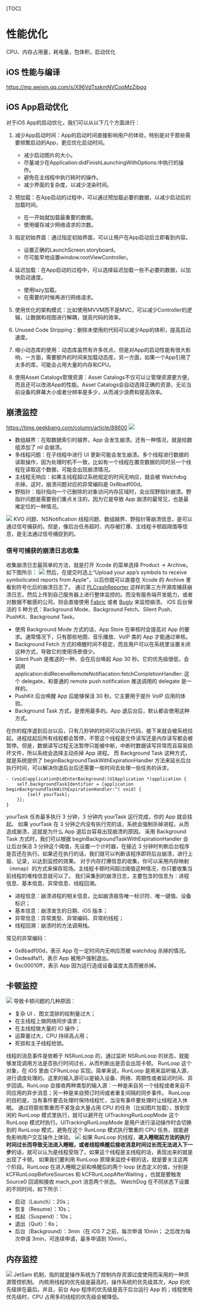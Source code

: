 [TOC]
# 性能优化
CPU、内存占用量，耗电量，包体积，启动优化
## iOS 性能与编译
https://mp.weixin.qq.com/s/X96VdTsskmNVCoqMzZjbgg
## iOS App启动优化
对于iOS App的启动优化，我们可以从以下几个方面进行：

1. 减少App启动时间：App的启动时间直接影响用户的体验，特别是对于那些需要频繁启动的App，更应优化启动时间。
   - 减少启动图片的大小。
   - 尽量减少在Application:didFinishLaunchingWithOptions:中执行的操作。
   - 避免在主线程中执行耗时的操作。
   - 减少界面的复杂度，以减少渲染时间。

2. 预加载：在App启动的过程中，可以通过预加载必要的数据，以减少启动后的加载时间。
   - 在一开始就加载最重要的数据。
   - 使用缓存减少网络请求的次数。

3. 指定初始界面：通过指定初始界面，可以让用户在App启动后立即看到内容。
   - 设置正确的LaunchScreen.storyboard。
   - 尽可能早地设置window.rootViewController。

4. 延迟加载：在App启动的过程中，可以选择延迟加载一些不必要的数据，以加快启动速度。
   - 使用lazy加载。
   - 在需要的时候再进行网络请求。

5. 使用优化的架构模式：比如使用MVVM而不是MVC，可以减少Controller的逻辑，让数据和视图进行解耦，提高代码的效率。

6. Unused Code Stripping：删除未使用的代码可以减少App的体积，提高启动速度。

7. 缩小动态库的使用：动态库虽然有许多优点，但是对App的启动性能有很大影响，一方面，需要额外的时间来加载动态库，另一方面，如果一个App引用了太多的库，可能会占用大量的内存和CPU。

8. 使用Asset Catalogs管理资源：Asset Catalogs不仅可以让管理资源更方便，而且还可以改进App的性能。Asset Catalogs会自动选择正确的资源，无论当前设备的屏幕大小或者分辨率是多少，从而减少浪费和提高效率。
## 崩溃监控
https://time.geekbang.com/column/article/88600
![](assets/17028694454386.jpg)
* 数组越界：在取数据索引时越界，App 会发生崩溃。还有一种情况，就是给数组添加了 nil 会崩溃。
* 多线程问题：在子线程中进行 UI 更新可能会发生崩溃。多个线程进行数据的读取操作，因为处理时机不一致，比如有一个线程在置空数据的同时另一个线程在读取这个数据，可能会出现崩溃情况。
* 主线程无响应：如果主线程超过系统规定的时间无响应，就会被 Watchdog 杀掉。这时，崩溃问题对应的异常编码是 0x8badf00d。
* 野指针：指针指向一个已删除的对象访问内存区域时，会出现野指针崩溃。野指针问题是需要我们重点关注的，因为它是导致 App 崩溃的最常见，也是最难定位的一种情况。

![](assets/17028698044843.jpg)
KVO 问题、NSNotification 线程问题、数组越界、野指针等崩溃信息，是可以通过信号捕获的。但是，像后台任务超时、内存被打爆、主线程卡顿超阈值等信息，是无法通过信号捕捉到的。
### 信号可捕获的崩溃日志收集
收集崩溃日志最简单的方法，就是打开 Xcode 的菜单选择 Product -> Archive。如下图所示：
![](assets/17028699348801.jpg)
然后，在提交时选上“Upload your app’s symbols to receive symbolicated reports from Apple”，以后你就可以直接在 Xcode 的 Archive 里看到符号化后的崩溃日志了。
通过 [PLCrashReporter](https://github.com/microsoft/plcrashreporter) 这样的第三方开源库捕获崩溃日志，然后上传到自己服务器上进行整体监控的。而没有服务端开发能力，或者对数据不敏感的公司，则会直接使用 [Fabric](https://firebase.google.com/?hl=zh-cn) 或者 [Bugly](https://bugly.qq.com/v2/) 来监控崩溃。
iOS 后台保活的 5 种方式：Background Mode、Background Fetch、Silent Push、PushKit、Background Task。
* 使用 Background Mode 方式的话，App Store 在审核时会提高对 App 的要求。通常情况下，只有那些地图、音乐播放、VoIP 类的 App 才能通过审核。
* Background Fetch 方式的唤醒时间不稳定，而且用户可以在系统里设置关闭这种方式，导致它的使用场景很少。
* Silent Push 是推送的一种，会在后台唤起 App 30 秒。它的优先级很低，会调用 application:didReceiveRemoteNotifiacation:fetchCompletionHandler: 这个 delegate，和普通的 remote push notification 推送调用的 delegate 是一样的。
* PushKit 后台唤醒 App 后能够保活 30 秒。它主要用于提升 VoIP 应用的体验。
* Background Task 方式，是使用最多的。App 退后台后，默认都会使用这种方式。

在你的程序退到后台以后，只有几秒钟的时间可以执行代码，接下来就会被系统挂起。进程挂起后所有线程都会暂停，不管这个线程是文件读写还是内存读写都会被暂停。但是，数据读写过程无法暂停只能被中断，中断时数据读写异常而且容易损坏文件，所以系统会选择主动杀掉 App 进程。
而 Background Task 这种方式，就是系统提供了 beginBackgroundTaskWithExpirationHandler 方法来延长后台执行时间，可以解决你退后台后还需要一些时间去处理一些任务的诉求。
```
- (void)applicationDidEnterBackground:(UIApplication *)application {
    self.backgroundTaskIdentifier = [application beginBackgroundTaskWithExpirationHandler:^( void) {
        [self yourTask];
    }];
}
```
yourTask 任务最多执行 3 分钟，3 分钟内 yourTask 运行完成，你的 App 就会挂起。 如果 yourTask 在 3 分钟之内没有执行完的话，系统会强制杀掉进程，从而造成崩溃，这就是为什么 App 退后台容易出现崩溃的原因。
采用 Background Task 方式时，我们可以根据 beginBackgroundTaskWithExpirationHandler 会让后台保活 3 分钟这个阈值，先设置一个计时器，在接近 3 分钟时判断后台程序是否还在执行。如果还在执行的话，我们就可以判断该程序即将后台崩溃，进行上报、记录，以达到监控的效果。
对于内存打爆信息的收集，你可以采用内存映射（mmap）的方式来保存现场。主线程卡顿时间超过阈值这种情况，你只要收集当前线程的堆栈信息就可以了。
我们采集到的崩溃日志，主要包含的信息为：进程信息、基本信息、异常信息、线程回溯。
* 进程信息：崩溃进程的相关信息，比如崩溃报告唯一标识符、唯一键值、设备标识；
* 基本信息：崩溃发生的日期、iOS 版本；
* 异常信息：异常类型、异常编码、异常的线程；
* 线程回溯：崩溃时的方法调用栈。

常见的异常编码：
* 0x8badf00d，表示 App 在一定时间内无响应而被 watchdog 杀掉的情况。
* 0xdeadfa11，表示 App 被用户强制退出。
* 0xc00010ff，表示 App 因为运行造成设备温度太高而被杀掉。
## 卡顿监控
![](assets/17028722276948.jpg)
导致卡顿问题的几种原因：
* 复杂 UI 、图文混排的绘制量过大；
* 在主线程上做网络同步请求；
* 在主线程做大量的 IO 操作；
* 运算量过大，CPU 持续高占用；
* 死锁和主子线程抢锁。

线程的消息事件是依赖于 NSRunLoop 的，通过监听 NSRunLoop 的状态，就能够发现调用方法是否执行时间过长，从而判断出是否会出现卡顿。
RunLoop 这个对象，在 iOS 里由 CFRunLoop 实现。简单来说，RunLoop 是用来监听输入源，进行调度处理的。这里的输入源可以是输入设备、网络、周期性或者延迟时间、异步回调。RunLoop 会接收两种类型的输入源：一种是来自另一个线程或者来自不同应用的异步消息；另一种是来自预订时间或者重复间隔的同步事件。
RunLoop 的目的是，当有事件要去处理时保持线程忙，当没有事件要处理时让线程进入休眠。
通过将那些繁重而不紧急会大量占用 CPU 的任务（比如图片加载），放到空闲的 RunLoop 模式里执行，就可以避开在 UITrackingRunLoopMode 这个 RunLoop 模式时执行。UITrackingRunLoopMode 是用户进行滚动操作时会切换到的 RunLoop 模式，避免在这个 RunLoop 模式执行繁重的 CPU 任务，就能避免影响用户交互操作上体验。
![](assets/17028743365967.jpg)
如果 RunLoop 的线程，**进入睡眠前方法的执行时间过长而导致无法进入睡眠，或者线程唤醒后接收消息时间过长而无法进入下一步**的话，就可以认为是线程受阻了。如果这个线程是主线程的话，表现出来的就是出现了卡顿。
如果我们要利用 RunLoop 原理来监控卡顿的话，就是要关注这两个阶段。RunLoop 在进入睡眠之前和唤醒后的两个 loop 状态定义的值，分别是 kCFRunLoopBeforeSources 和 kCFRunLoopAfterWaiting ，也就是要触发 Source0 回调和接收 mach_port 消息两个状态。
WatchDog 在不同状态下设置的不同时间，如下所示：
* 启动（Launch）：20s；
* 恢复（Resume）：10s；
* 挂起（Suspend）：10s；
* 退出（Quit）：6s；
* 后台（Background）：3min（在 iOS 7 之前，每次申请 10min； 之后改为每次申请 3min，可连续申请，最多申请到 10min）。
## 内存监控
![](assets/17028893989362.jpg)
JetSam 机制，指的就是操作系统为了控制内存资源过度使用而采用的一种资源管控机制。
内核用线程的优先级是最高的，操作系统的优先级其次，App 的优先级排在最后。并且，前台 App 程序的优先级是高于后台运行 App 的；线程使用优先级时，CPU 占用多的线程的优先级会被降低。
